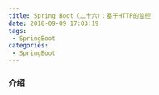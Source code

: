 ```yaml
---
title: Spring Boot（二十六）：基于HTTP的监控
date: 2018-09-09 17:03:19
tags:
 - SpringBoot
categories: 
 - SpringBoot
---
```


### 介绍



<!-- more -->

